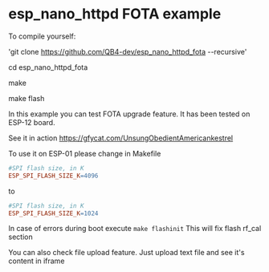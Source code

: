 # esp_nano_httpd FOTA example

To compile yourself:

'git clone https://github.com/QB4-dev/esp_nano_httpd_fota --recursive'

cd esp_nano_httpd_fota

make

make flash

In this example you can test FOTA upgrade feature. It has been tested on ESP-12 board. 

See it in action
https://gfycat.com/UnsungObedientAmericankestrel

To use it on ESP-01 please change in Makefile
```Makefile
#SPI flash size, in K
ESP_SPI_FLASH_SIZE_K=4096
```
to 
```Makefile
#SPI flash size, in K
ESP_SPI_FLASH_SIZE_K=1024
```
In case of errors during boot execute
`make flashinit`
This will fix flash rf_cal section


You can also check file upload feature. Just upload text file and see it's content in iframe
